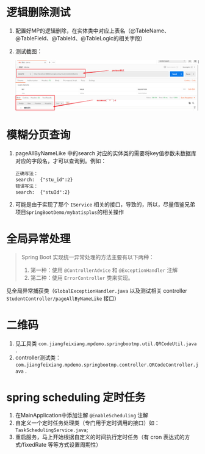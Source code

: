 # 逻辑删除测试
1. 配置好MP的逻辑删除，在实体类中对应上表名（@TableName、@TableField、@TableId、@TableLogic的相关字段）
2. 测试截图：

    ![测试图](mpdemo/src/main/resources/images/postman-test-deleteMapping.jpg)

# 模糊分页查询
1. pageAllByNameLike 中的search 对应的实体类的需要将key值参数未数据库对应的字段名，才可以查询到。例如：
    ```text
    正确写法：
    search:  {"stu_id":2}
    错误写法：
    search:  {"stuId":2}
    ```
2. 可能是由于实现了那个 `IService` 相关的接口，导致的，所以，尽量借鉴兄弟项目`SpringBootDemo/mybatisplus`的相关操作

# 全局异常处理
> Spring Boot 实现统一异常处理的方法主要有以下两种：
> 1. 第一种：使用 `@ControllerAdvice` 和 `@ExceptionHandler` 注解
> 2. 第二种：使用 `ErrorController` 类来实现。

见全局异常捕获类（`GlobalExceptionHandler.java` 以及测试相关 controller `StudentController/pageAllByNameLike` 接口）

# 二维码
1. 见工具类 `com.jiangfeixiang.mpdemo.springbootmp.util.QRCodeUtil.java` .
2. controller测试类：`com.jiangfeixiang.mpdemo.springbootmp.controller.QRCodeController.java` .

# spring scheduling 定时任务
1. 在MainApplication中添加注解 `@EnableScheduling` 注解
2. 自定义一个定时任务处理类（专门用于定时调用的接口）如：`TaskSchedulingService.java`;
3. 重启服务，马上开始根据自定义的时间执行定时任务（有 cron 表达式的方式/fixedRate 等等方式设置周期性）
